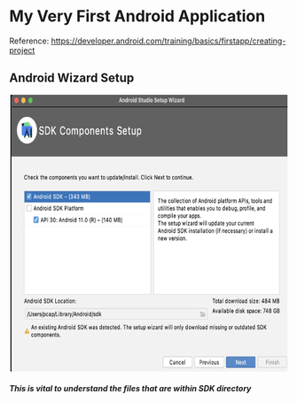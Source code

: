 # My Very First Android Application

Reference: https://developer.android.com/training/basics/firstapp/creating-project

## Android Wizard Setup

<p align="center">
  <img src="./Images/SDK Setup.png" width="500" height="500" title="SDK Setup">
</p>

##### This is vital to understand the files that are within SDK directory
